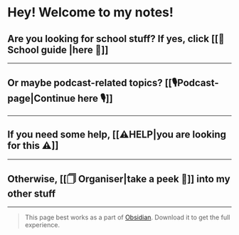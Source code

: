 # Hey! Welcome to my notes!

## Are you looking for school stuff? If yes, click [[🏫School guide |here 🏫]]
---
## Or maybe podcast-related topics? [[🎙️Podcast-page|Continue here 🎙️]]
---
## If you need some help, [[⚠️HELP|you are looking for this ⚠]]
---
## Otherwise, [[🗍 Organiser|take a peek 👀]] into my other stuff
---
>This page best works as a part of [Obsidian](https://obsidian.md). Download it to get the full experience.